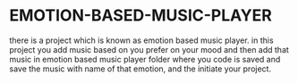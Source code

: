 # EMOTION-BASED-MUSIC-PLAYER
there is a project which is known as emotion based music player.
in this project you add music based on you prefer on your mood and then add that music in emotion based music player folder where you
code is saved and save the music with name of that emotion, and the initiate your project.
